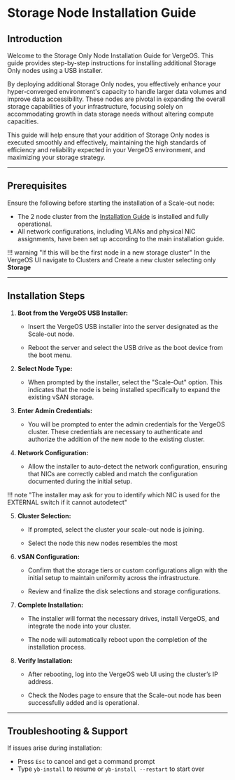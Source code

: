 # Storage Node Installation Guide


## Introduction

Welcome to the Storage Only Node Installation Guide for VergeOS. This guide provides step-by-step instructions for installing additional Storage Only nodes using a USB installer.

By deploying additional Storage Only nodes, you effectively enhance your hyper-converged environment's capacity to handle larger data volumes and improve data accessibility. These nodes are pivotal in expanding the overall storage capabilities of your infrastructure, focusing solely on accommodating growth in data storage needs without altering compute capacities.

This guide will help ensure that your addition of Storage Only nodes is executed smoothly and effectively, maintaining the high standards of efficiency and reliability expected in your VergeOS environment, and maximizing your storage strategy.

---

## Prerequisites

Ensure the following before starting the installation of a Scale-out node:

* The 2 node cluster from the [Installation Guide](implementation-guide/installation-guide.md) is installed and fully operational.
* All network configurations, including VLANs and physical NIC assignments, have been set up according to the main installation guide.

!!! warning "If this will be the first node in a new storage cluster"
    In the VergeOS UI navigate to Clusters and Create a new cluster selecting only **Storage**

---

## Installation Steps

1. **Boot from the VergeOS USB Installer:**

   * Insert the VergeOS USB installer into the server designated as the Scale-out node.

   * Reboot the server and select the USB drive as the boot device from the boot menu.

2. **Select Node Type:**
   
   * When prompted by the installer, select the "Scale-Out" option. This indicates that the node is being installed specifically to expand the existing vSAN storage.

3. **Enter Admin Credentials:**
   
   * You will be prompted to enter the admin credentials for the VergeOS cluster. These credentials are necessary to authenticate and authorize the addition of the new node to the existing cluster.

4. **Network Configuration:**

   * Allow the installer to auto-detect the network configuration, ensuring that NICs are correctly cabled and match the configuration documented during the initial setup.

!!! note "The installer may ask for you to identify which NIC is used for the EXTERNAL switch if it cannot autodetect"

5. **Cluster Selection:**

   * If prompted, select the cluster your scale-out node is joining.

   * Select the node this new nodes resembles the most
 
6. **vSAN Configuration:**

   * Confirm that the storage tiers or custom configurations align with the initial setup to maintain uniformity across the infrastructure.
   
   * Review and finalize the disk selections and storage configurations.

7. **Complete Installation:**

   * The installer will format the necessary drives, install VergeOS, and integrate the node into your cluster.

   * The node will automatically reboot upon the completion of the installation process.

8. **Verify Installation:**
   
   * After rebooting, log into the VergeOS web UI using the cluster’s IP address.
   
   * Check the Nodes page to ensure that the Scale-out node has been successfully added and is operational.

---

## Troubleshooting & Support

If issues arise during installation:

- Press `Esc` to cancel and get a command prompt
- Type `yb-install` to resume or `yb-install --restart` to start over

